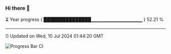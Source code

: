 ### Hi there 👋

⏳ Year progress { ███████████████▁▁▁▁▁▁▁▁▁▁▁▁▁▁▁ } 52.21 %

---

⏰ Updated on Wed, 10 Jul 2024 01:44:20 GMT

![Progress Bar CI](https://github.com/IshwaranRudhara/GIT-ACTION/workflows/Progress%20Bar%20CI/badge.svg)
